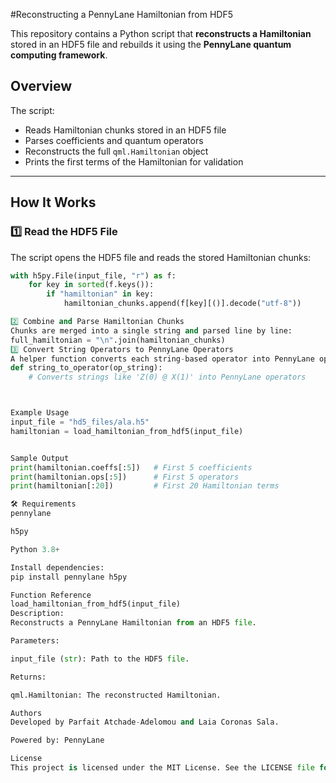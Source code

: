 #Reconstructing a PennyLane Hamiltonian from HDF5

This repository contains a Python script that **reconstructs a Hamiltonian** stored in an HDF5 file and rebuilds it using the **PennyLane quantum computing framework**.

## Overview

The script:
- Reads Hamiltonian chunks stored in an HDF5 file
- Parses coefficients and quantum operators
- Reconstructs the full `qml.Hamiltonian` object
- Prints the first terms of the Hamiltonian for validation

---

## How It Works

### 1️⃣ **Read the HDF5 File**
The script opens the HDF5 file and reads the stored Hamiltonian chunks:
```python
with h5py.File(input_file, "r") as f:
    for key in sorted(f.keys()):
        if "hamiltonian" in key:
            hamiltonian_chunks.append(f[key][()].decode("utf-8"))

2️⃣ Combine and Parse Hamiltonian Chunks
Chunks are merged into a single string and parsed line by line:
full_hamiltonian = "\n".join(hamiltonian_chunks)
3️⃣ Convert String Operators to PennyLane Operators
A helper function converts each string-based operator into PennyLane operators (PauliX, PauliY, PauliZ, Identity):
def string_to_operator(op_string):
    # Converts strings like 'Z(0) @ X(1)' into PennyLane operators



Example Usage
input_file = "hd5_files/ala.h5"
hamiltonian = load_hamiltonian_from_hdf5(input_file)


Sample Output
print(hamiltonian.coeffs[:5])   # First 5 coefficients
print(hamiltonian.ops[:5])      # First 5 operators
print(hamiltonian[:20])         # First 20 Hamiltonian terms

🛠 Requirements
pennylane

h5py

Python 3.8+

Install dependencies:
pip install pennylane h5py

Function Reference
load_hamiltonian_from_hdf5(input_file)
Description:
Reconstructs a PennyLane Hamiltonian from an HDF5 file.

Parameters:

input_file (str): Path to the HDF5 file.

Returns:

qml.Hamiltonian: The reconstructed Hamiltonian.

Authors
Developed by Parfait Atchade-Adelomou and Laia Coronas Sala.

Powered by: PennyLane

License
This project is licensed under the MIT License. See the LICENSE file for details.